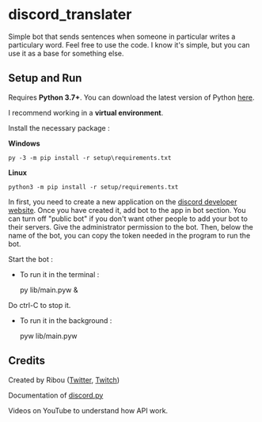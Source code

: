 # discord_translater
Simple bot that sends sentences when someone in particular writes a particulary word.
Feel free to use the code.
I know it's simple, but you can use it as a base for something else.
## Setup and Run

Requires **Python 3.7+**. You can download the latest version of Python [here](https://www.python.org/downloads/).

I recommend working in a **virtual environment**. 

Install the necessary package :

**Windows**

    py -3 -m pip install -r setup\requirements.txt
    
**Linux**

    python3 -m pip install -r setup/requirements.txt
    
In first, you need to create a new application on the [discord developer website](discord.com/developers/applications). Once you have created it, add bot to the app in bot section. You can turn off "public bot" if you don't want other people to add your bot to their servers. Give the administrator permission to the bot. Then, below the name of the bot, you can copy the token needed in the program to run the bot.
 
Start the bot :

-  To run it in the terminal :
  
    py lib/main.pyw &
  
  Do ctrl-C to stop it.
  
-  To run it in the background :
  
    pyw lib/main.pyw

## Credits
Created by Ribou ([Twitter](ribou.fr/twitter), [Twitch](ribou.fr/twitch))

Documentation of [discord.py](https://discordpy.readthedocs.io/en/stable)

Videos on YouTube to understand how API work.
